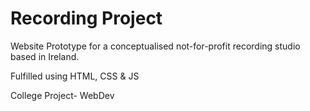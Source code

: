 # Recording Project

Website Prototype for a conceptualised not-for-profit recording studio based in Ireland.

Fulfilled using HTML, CSS & JS

College Project- WebDev
